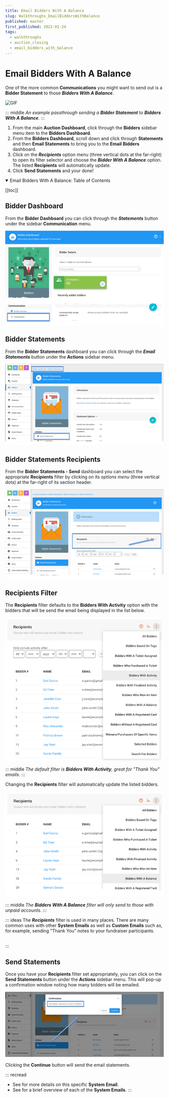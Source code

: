 ```yaml
---
title: Email Bidders With A Balance
slug: Walkthroughs_EmailBiddersWithBalance
published: master
first_published: 2022-01-24
tags:
  - walkthroughs
  - auction_closing
  - email_bidders_with_balance
---
```


# Email Bidders With A Balance

One of the more common **Communications** you might want to send out is a **Bidder Statement** to those **_Bidders With A Balance_**.

![GIF](./index.assets/EmailBiddersWithBalance.gif)

::: middle
*An example passthrough sending a __Bidder Statement__ to __Bidders With A Balance__.*
:::

1. From the main **Auction Dashboard**, click through the **Bidders** sidebar menu item to the **Bidders Dashboard**.
2. From the **Bidders Dashboard**, scroll down and click through **Statements** and then **Email Statements** to bring you to the **Email Bidders** dashboard.
3. Click on the **_Recipients_** option menu (three vertical dots at the far-right) to open its filter selector and choose the **_Bidder With A Balance_** option. The listed **Recipients** will automatically update.
4. Click **Send Statements** and your done!

<HRDiv/>

<details open>
  <summary class="title">
    Email Bidders With A Balance: Table of Contents
  </summary>

  [[toc]]

</details>

<HRDiv/>

## Bidder Dashboard

From the **Bidder Dashboard** you can click through the **_Statements_** button under the sidebar **Communication** menu.

![img](./index.assets/BidderDashboard_Statements.png)

<HRDiv/>

## Bidder Statements

From the **Bidder Statements** dashboard you can click through the **_Email Statements_** button under the **Actions** sidebar menu.

![img](./index.assets/BidderStatements_Dashboard.png)

<HRDiv/>

## Bidder Statements Recipients

From the **Bidder Statements - Send** dashboard you can select the appropriate **Recipients** filter by clicking on its *options menu* (three vertical dots) at the far-right of its section header.

![img](./index.assets/BidderStatements_SendDashboard.png)

<HRDiv/>

## Recipients Filter

The **Recipients** filter defaults to the **Bidders With Activity** option with the bidders that will be send the email being displayed in the list below.

![img](./index.assets/Recipients_Default.png)

::: middle
*The default filter is __Bidders With Activity__, great for "Thank You" emails.*
:::

Changing the **Recipients** filter will automatically update the listed bidders.

![img](./index.assets/Recipients_Balance.png)

::: middle
*The __Bidders With A Balance__ filter will only send to those with unpaid accounts.*
:::
&nbsp;

::: ideas
The **_Recipients_** filter is used in many places. There are many common uses with other **System Emails** as well as **Custom Emails** such as, for example, sending "Thank You" notes to your fundraiser participants.

<linked slug="CustomEmails"/><br/>
:::

<HRDiv/>

## Send Statements

Once you have your **Recipients** filter set appropriately, you can click on the **Send Statements** button under the **Actions** sidebar menu. This will pop-up a confirmation window noting how many bidders will be emailed.

![img](./index.assets/SendConfirmation.png)

Clicking the **Continue** button will send the email statements.

<HRDiv/>

::: recread
- See <IndexLink slug="BidderStatements"/> for more details on this specific **System Email**.
- See <IndexLink slug="SystemEmailsSummary"/> for a brief overview of each of the **System Emails**.
:::

<ChildPages/>
<Revised text="Added" date="2022-01-24"/>
